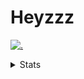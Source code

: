 # Heyzzz  

[![.](https://skillicons.dev/icons?i=js,java)](https://skillicons.dev)  

<details>
<summary>Stats</summary
<!--START_SECTION:waka-->

```txt
TypeScript   22 hrs 39 mins  ██████████████████████▓░░   91.15 %
HTML         1 hr 22 mins    █▒░░░░░░░░░░░░░░░░░░░░░░░   05.54 %
CSS          34 mins         ▓░░░░░░░░░░░░░░░░░░░░░░░░   02.32 %
Bash         8 mins          ░░░░░░░░░░░░░░░░░░░░░░░░░   00.56 %
JSON         5 mins          ░░░░░░░░░░░░░░░░░░░░░░░░░   00.39 %
```

<!--END_SECTION:waka-->
</details>

